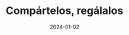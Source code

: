 ---
layout: default
modal-id: 2
lang: "es"
title: Compártelos, regálalos
date: 2024-01-02
img: 5-how-it-works.jpg
alt: image-alt
project-date: enero 2025
client: Start Bootstrap
category: Desarrollo Web
description: En Audiovook, la lectura sonora también es compartir. Puedes entregar una tarjeta a un amigo para que descubra una historia o simplemente pasarle el QR. Sin complicaciones, sin condiciones. Así se enriquece la comunidad lectora, haciendo circular los relatos de un oído a otro. Regala la experiencia auditiva y haz crecer la pasión por escuchar historias. Con cada intercambio, sumas complicidades.
---